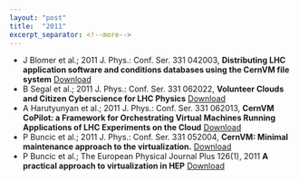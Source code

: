 ```yaml
---
layout: "post"
title:  "2011"
excerpt_separator: <!--more-->
---
```


- J Blomer et al.; 2011 J. Phys.: Conf. Ser. 331 042003, **Distributing LHC application software and conditions databases using the CernVM file system** [Download](http://iopscience.iop.org/1742-6596/331/4/042003)
- B Segal et al.; 2011 J. Phys.: Conf. Ser. 331 062022, **Volunteer Clouds and Citizen Cyberscience for LHC Physics** [Download](http://iopscience.iop.org/1742-6596/331/6/062022)
- A Harutyunyan et al.; 2011 J. Phys.: Conf. Ser. 331 062013, **CernVM CoPilot: a Framework for Orchestrating Virtual Machines Running Applications of LHC Experiments on the Cloud** [Download](http://iopscience.iop.org/1742-6596/331/6/062013)
- P Buncic et al.; 2011 J. Phys.: Conf. Ser. 331 052004, **CernVM: Minimal maintenance approach to the virtualization.** [Download](http://iopscience.iop.org/1742-6596/331/5/052004)
- P Buncic et al.; The European Physical Journal Plus 126(1), 2011 **A practical approach to virtualization in HEP** [Download](http://dx.doi.org/10.1140/epjp/i2011-11013-1)


<!--more-->
